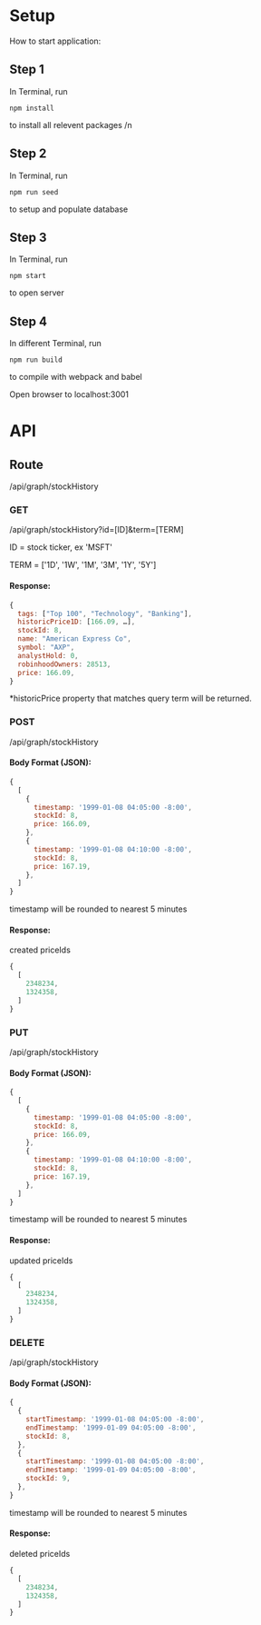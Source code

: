 # Setup
How to start application:

## Step 1

In Terminal, run 
```
npm install
``` 
to install all relevent packages /n

## Step 2

In Terminal, run 
```
npm run seed
```
to setup and populate database

## Step 3

In Terminal, run
```
npm start
```
to open server

## Step 4

In different Terminal, run 
```
npm run build
```
to compile with webpack and babel

Open browser to localhost:3001

# API

## Route
/api/graph/stockHistory

### GET
/api/graph/stockHistory?id=[ID]&term=[TERM]

ID = stock ticker, ex 'MSFT'

TERM = ['1D', '1W', '1M', '3M', '1Y', '5Y']

#### Response:
```javascript
{
  tags: ["Top 100", "Technology", "Banking"],
  historicPrice1D: [166.09, …],
  stockId: 8,
  name: "American Express Co",
  symbol: "AXP",
  analystHold: 0,
  robinhoodOwners: 28513,
  price: 166.09,
}
```
*historicPrice property that matches query term will be returned.


### POST
/api/graph/stockHistory

#### Body Format (JSON):
```javascript
{
  [
    {
      timestamp: '1999-01-08 04:05:00 -8:00',
      stockId: 8,
      price: 166.09,
    },
    {
      timestamp: '1999-01-08 04:10:00 -8:00',
      stockId: 8,
      price: 167.19,
    },
  ]
}
```
timestamp will be rounded to nearest 5 minutes

#### Response:
created priceIds
```javascript
{
  [
    2348234,
    1324358,
  ]
}
```


### PUT
/api/graph/stockHistory

#### Body Format (JSON):
```javascript
{
  [
    {
      timestamp: '1999-01-08 04:05:00 -8:00',
      stockId: 8,
      price: 166.09,
    },
    {
      timestamp: '1999-01-08 04:10:00 -8:00',
      stockId: 8,
      price: 167.19,
    },
  ]
}
```
timestamp will be rounded to nearest 5 minutes

#### Response:
updated priceIds
```javascript
{
  [
    2348234,
    1324358,
  ]
}
```


### DELETE
/api/graph/stockHistory

#### Body Format (JSON):
```javascript
{
  {
    startTimestamp: '1999-01-08 04:05:00 -8:00',
    endTimestamp: '1999-01-09 04:05:00 -8:00',
    stockId: 8,
  },
  {
    startTimestamp: '1999-01-08 04:05:00 -8:00',
    endTimestamp: '1999-01-09 04:05:00 -8:00',
    stockId: 9,
  },
}
```
timestamp will be rounded to nearest 5 minutes

#### Response:
deleted priceIds
```javascript
{
  [
    2348234,
    1324358,
  ]
}
```